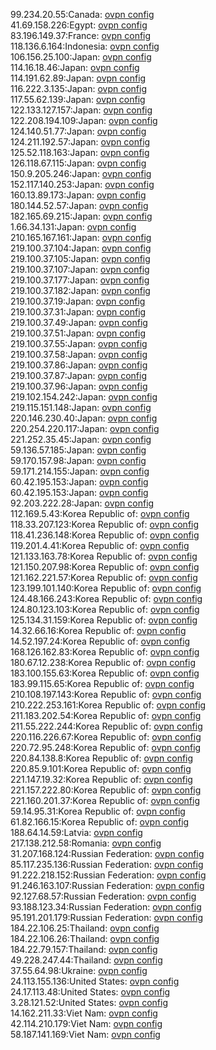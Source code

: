 99.234.20.55:Canada: [ovpn config](vpn/99_234_20_55.ovpn)  
41.69.158.226:Egypt: [ovpn config](vpn/41_69_158_226.ovpn)  
83.196.149.37:France: [ovpn config](vpn/83_196_149_37.ovpn)  
118.136.6.164:Indonesia: [ovpn config](vpn/118_136_6_164.ovpn)  
106.156.25.100:Japan: [ovpn config](vpn/106_156_25_100.ovpn)  
114.16.18.46:Japan: [ovpn config](vpn/114_16_18_46.ovpn)  
114.191.62.89:Japan: [ovpn config](vpn/114_191_62_89.ovpn)  
116.222.3.135:Japan: [ovpn config](vpn/116_222_3_135.ovpn)  
117.55.62.139:Japan: [ovpn config](vpn/117_55_62_139.ovpn)  
122.133.127.157:Japan: [ovpn config](vpn/122_133_127_157.ovpn)  
122.208.194.109:Japan: [ovpn config](vpn/122_208_194_109.ovpn)  
124.140.51.77:Japan: [ovpn config](vpn/124_140_51_77.ovpn)  
124.211.192.57:Japan: [ovpn config](vpn/124_211_192_57.ovpn)  
125.52.118.163:Japan: [ovpn config](vpn/125_52_118_163.ovpn)  
126.118.67.115:Japan: [ovpn config](vpn/126_118_67_115.ovpn)  
150.9.205.246:Japan: [ovpn config](vpn/150_9_205_246.ovpn)  
152.117.140.253:Japan: [ovpn config](vpn/152_117_140_253.ovpn)  
160.13.89.173:Japan: [ovpn config](vpn/160_13_89_173.ovpn)  
180.144.52.57:Japan: [ovpn config](vpn/180_144_52_57.ovpn)  
182.165.69.215:Japan: [ovpn config](vpn/182_165_69_215.ovpn)  
1.66.34.131:Japan: [ovpn config](vpn/1_66_34_131.ovpn)  
210.165.167.161:Japan: [ovpn config](vpn/210_165_167_161.ovpn)  
219.100.37.104:Japan: [ovpn config](vpn/219_100_37_104.ovpn)  
219.100.37.105:Japan: [ovpn config](vpn/219_100_37_105.ovpn)  
219.100.37.107:Japan: [ovpn config](vpn/219_100_37_107.ovpn)  
219.100.37.177:Japan: [ovpn config](vpn/219_100_37_177.ovpn)  
219.100.37.182:Japan: [ovpn config](vpn/219_100_37_182.ovpn)  
219.100.37.19:Japan: [ovpn config](vpn/219_100_37_19.ovpn)  
219.100.37.31:Japan: [ovpn config](vpn/219_100_37_31.ovpn)  
219.100.37.49:Japan: [ovpn config](vpn/219_100_37_49.ovpn)  
219.100.37.51:Japan: [ovpn config](vpn/219_100_37_51.ovpn)  
219.100.37.55:Japan: [ovpn config](vpn/219_100_37_55.ovpn)  
219.100.37.58:Japan: [ovpn config](vpn/219_100_37_58.ovpn)  
219.100.37.86:Japan: [ovpn config](vpn/219_100_37_86.ovpn)  
219.100.37.87:Japan: [ovpn config](vpn/219_100_37_87.ovpn)  
219.100.37.96:Japan: [ovpn config](vpn/219_100_37_96.ovpn)  
219.102.154.242:Japan: [ovpn config](vpn/219_102_154_242.ovpn)  
219.115.151.148:Japan: [ovpn config](vpn/219_115_151_148.ovpn)  
220.146.230.40:Japan: [ovpn config](vpn/220_146_230_40.ovpn)  
220.254.220.117:Japan: [ovpn config](vpn/220_254_220_117.ovpn)  
221.252.35.45:Japan: [ovpn config](vpn/221_252_35_45.ovpn)  
59.136.57.185:Japan: [ovpn config](vpn/59_136_57_185.ovpn)  
59.170.157.98:Japan: [ovpn config](vpn/59_170_157_98.ovpn)  
59.171.214.155:Japan: [ovpn config](vpn/59_171_214_155.ovpn)  
60.42.195.153:Japan: [ovpn config](vpn/60_42_195_153.ovpn)  
60.42.195.153:Japan: [ovpn config](vpn/60_42_195_153.ovpn)  
92.203.222.28:Japan: [ovpn config](vpn/92_203_222_28.ovpn)  
112.169.5.43:Korea Republic of: [ovpn config](vpn/112_169_5_43.ovpn)  
118.33.207.123:Korea Republic of: [ovpn config](vpn/118_33_207_123.ovpn)  
118.41.236.148:Korea Republic of: [ovpn config](vpn/118_41_236_148.ovpn)  
119.201.4.41:Korea Republic of: [ovpn config](vpn/119_201_4_41.ovpn)  
121.133.163.78:Korea Republic of: [ovpn config](vpn/121_133_163_78.ovpn)  
121.150.207.98:Korea Republic of: [ovpn config](vpn/121_150_207_98.ovpn)  
121.162.221.57:Korea Republic of: [ovpn config](vpn/121_162_221_57.ovpn)  
123.199.101.140:Korea Republic of: [ovpn config](vpn/123_199_101_140.ovpn)  
124.48.166.243:Korea Republic of: [ovpn config](vpn/124_48_166_243.ovpn)  
124.80.123.103:Korea Republic of: [ovpn config](vpn/124_80_123_103.ovpn)  
125.134.31.159:Korea Republic of: [ovpn config](vpn/125_134_31_159.ovpn)  
14.32.66.16:Korea Republic of: [ovpn config](vpn/14_32_66_16.ovpn)  
14.52.197.24:Korea Republic of: [ovpn config](vpn/14_52_197_24.ovpn)  
168.126.162.83:Korea Republic of: [ovpn config](vpn/168_126_162_83.ovpn)  
180.67.12.238:Korea Republic of: [ovpn config](vpn/180_67_12_238.ovpn)  
183.100.155.63:Korea Republic of: [ovpn config](vpn/183_100_155_63.ovpn)  
183.99.115.65:Korea Republic of: [ovpn config](vpn/183_99_115_65.ovpn)  
210.108.197.143:Korea Republic of: [ovpn config](vpn/210_108_197_143.ovpn)  
210.222.253.161:Korea Republic of: [ovpn config](vpn/210_222_253_161.ovpn)  
211.183.202.54:Korea Republic of: [ovpn config](vpn/211_183_202_54.ovpn)  
211.55.222.244:Korea Republic of: [ovpn config](vpn/211_55_222_244.ovpn)  
220.116.226.67:Korea Republic of: [ovpn config](vpn/220_116_226_67.ovpn)  
220.72.95.248:Korea Republic of: [ovpn config](vpn/220_72_95_248.ovpn)  
220.84.138.8:Korea Republic of: [ovpn config](vpn/220_84_138_8.ovpn)  
220.85.9.101:Korea Republic of: [ovpn config](vpn/220_85_9_101.ovpn)  
221.147.19.32:Korea Republic of: [ovpn config](vpn/221_147_19_32.ovpn)  
221.157.222.80:Korea Republic of: [ovpn config](vpn/221_157_222_80.ovpn)  
221.160.201.37:Korea Republic of: [ovpn config](vpn/221_160_201_37.ovpn)  
59.14.95.31:Korea Republic of: [ovpn config](vpn/59_14_95_31.ovpn)  
61.82.166.15:Korea Republic of: [ovpn config](vpn/61_82_166_15.ovpn)  
188.64.14.59:Latvia: [ovpn config](vpn/188_64_14_59.ovpn)  
217.138.212.58:Romania: [ovpn config](vpn/217_138_212_58.ovpn)  
31.207.168.124:Russian Federation: [ovpn config](vpn/31_207_168_124.ovpn)  
85.117.235.136:Russian Federation: [ovpn config](vpn/85_117_235_136.ovpn)  
91.222.218.152:Russian Federation: [ovpn config](vpn/91_222_218_152.ovpn)  
91.246.163.107:Russian Federation: [ovpn config](vpn/91_246_163_107.ovpn)  
92.127.68.57:Russian Federation: [ovpn config](vpn/92_127_68_57.ovpn)  
93.188.123.34:Russian Federation: [ovpn config](vpn/93_188_123_34.ovpn)  
95.191.201.179:Russian Federation: [ovpn config](vpn/95_191_201_179.ovpn)  
184.22.106.25:Thailand: [ovpn config](vpn/184_22_106_25.ovpn)  
184.22.106.26:Thailand: [ovpn config](vpn/184_22_106_26.ovpn)  
184.22.79.157:Thailand: [ovpn config](vpn/184_22_79_157.ovpn)  
49.228.247.44:Thailand: [ovpn config](vpn/49_228_247_44.ovpn)  
37.55.64.98:Ukraine: [ovpn config](vpn/37_55_64_98.ovpn)  
24.113.155.136:United States: [ovpn config](vpn/24_113_155_136.ovpn)  
24.17.113.48:United States: [ovpn config](vpn/24_17_113_48.ovpn)  
3.28.121.52:United States: [ovpn config](vpn/3_28_121_52.ovpn)  
14.162.211.33:Viet Nam: [ovpn config](vpn/14_162_211_33.ovpn)  
42.114.210.179:Viet Nam: [ovpn config](vpn/42_114_210_179.ovpn)  
58.187.141.169:Viet Nam: [ovpn config](vpn/58_187_141_169.ovpn)  
